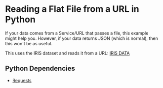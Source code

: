 # Reading a Flat File from a URL in Python
If your data comes from a Service/URL that passes a file, this example might help you.  However, if your data returns JSON (which is normal), then this won't be as useful.

This uses the IRIS dataset and reads it from a URL: [IRIS DATA](https://archive.ics.uci.edu/ml/machine-learning-databases/iris/iris.data)

## Python Dependencies

* [Requests](https://requests.readthedocs.io/en/master/)